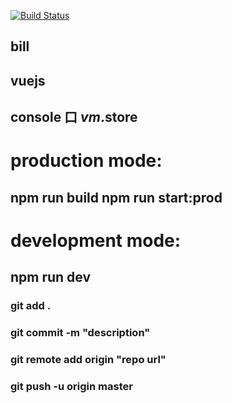 [![Build Status](https://travis-ci.org/jiazhenghao/spa-demo.svg?branch=master)](https://travis-ci.org/jiazhenghao/spa-demo)

## bill

## vuejs

## console 口 $vm.$store

# production mode:

## npm run build npm run start:prod

# development mode:

## npm run dev

### git add .

### git commit -m "description"

### git remote add origin "repo url"

### git push -u origin master
